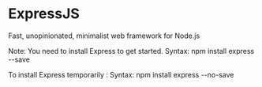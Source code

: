 # ExpressJS
Fast, unopinionated, minimalist web framework for Node.js

Note: You need to install Express to get started.
      Syntax: npm install express --save

To install Express temporarily :
      Syntax: npm install express --no-save
